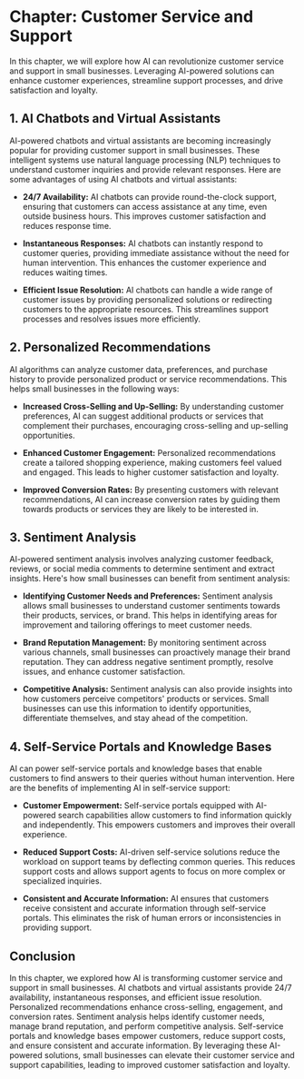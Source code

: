 Chapter: Customer Service and Support
=====================================

In this chapter, we will explore how AI can revolutionize customer service and support in small businesses. Leveraging AI-powered solutions can enhance customer experiences, streamline support processes, and drive satisfaction and loyalty.

**1. AI Chatbots and Virtual Assistants**
-----------------------------------------

AI-powered chatbots and virtual assistants are becoming increasingly popular for providing customer support in small businesses. These intelligent systems use natural language processing (NLP) techniques to understand customer inquiries and provide relevant responses. Here are some advantages of using AI chatbots and virtual assistants:

* **24/7 Availability:** AI chatbots can provide round-the-clock support, ensuring that customers can access assistance at any time, even outside business hours. This improves customer satisfaction and reduces response time.

* **Instantaneous Responses:** AI chatbots can instantly respond to customer queries, providing immediate assistance without the need for human intervention. This enhances the customer experience and reduces waiting times.

* **Efficient Issue Resolution:** AI chatbots can handle a wide range of customer issues by providing personalized solutions or redirecting customers to the appropriate resources. This streamlines support processes and resolves issues more efficiently.

**2. Personalized Recommendations**
-----------------------------------

AI algorithms can analyze customer data, preferences, and purchase history to provide personalized product or service recommendations. This helps small businesses in the following ways:

* **Increased Cross-Selling and Up-Selling:** By understanding customer preferences, AI can suggest additional products or services that complement their purchases, encouraging cross-selling and up-selling opportunities.

* **Enhanced Customer Engagement:** Personalized recommendations create a tailored shopping experience, making customers feel valued and engaged. This leads to higher customer satisfaction and loyalty.

* **Improved Conversion Rates:** By presenting customers with relevant recommendations, AI can increase conversion rates by guiding them towards products or services they are likely to be interested in.

**3. Sentiment Analysis**
-------------------------

AI-powered sentiment analysis involves analyzing customer feedback, reviews, or social media comments to determine sentiment and extract insights. Here's how small businesses can benefit from sentiment analysis:

* **Identifying Customer Needs and Preferences:** Sentiment analysis allows small businesses to understand customer sentiments towards their products, services, or brand. This helps in identifying areas for improvement and tailoring offerings to meet customer needs.

* **Brand Reputation Management:** By monitoring sentiment across various channels, small businesses can proactively manage their brand reputation. They can address negative sentiment promptly, resolve issues, and enhance customer satisfaction.

* **Competitive Analysis:** Sentiment analysis can also provide insights into how customers perceive competitors' products or services. Small businesses can use this information to identify opportunities, differentiate themselves, and stay ahead of the competition.

**4. Self-Service Portals and Knowledge Bases**
-----------------------------------------------

AI can power self-service portals and knowledge bases that enable customers to find answers to their queries without human intervention. Here are the benefits of implementing AI in self-service support:

* **Customer Empowerment:** Self-service portals equipped with AI-powered search capabilities allow customers to find information quickly and independently. This empowers customers and improves their overall experience.

* **Reduced Support Costs:** AI-driven self-service solutions reduce the workload on support teams by deflecting common queries. This reduces support costs and allows support agents to focus on more complex or specialized inquiries.

* **Consistent and Accurate Information:** AI ensures that customers receive consistent and accurate information through self-service portals. This eliminates the risk of human errors or inconsistencies in providing support.

**Conclusion**
--------------

In this chapter, we explored how AI is transforming customer service and support in small businesses. AI chatbots and virtual assistants provide 24/7 availability, instantaneous responses, and efficient issue resolution. Personalized recommendations enhance cross-selling, engagement, and conversion rates. Sentiment analysis helps identify customer needs, manage brand reputation, and perform competitive analysis. Self-service portals and knowledge bases empower customers, reduce support costs, and ensure consistent and accurate information. By leveraging these AI-powered solutions, small businesses can elevate their customer service and support capabilities, leading to improved customer satisfaction and loyalty.
